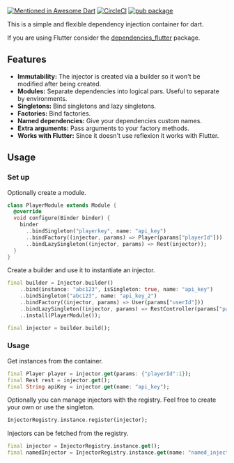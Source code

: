 [![Mentioned in Awesome Dart](https://awesome.re/mentioned-badge.svg)](https://github.com/yissachar/awesome-dart)
[![CircleCI](https://circleci.com/gh/marcguilera/dependencies.dart.svg?style=svg)](https://circleci.com/gh/marcguilera/dependencies.dart)
[![pub package](https://img.shields.io/pub/v/dependencies.svg)](https://pub.dartlang.org/packages/dependencies)

This is a simple and flexible dependency injection container for dart. 

If you are using Flutter consider the [dependencies_flutter](https://pub.dartlang.org/packages/dependencies_flutter) package.

## Features

- **Immutability:** The injector is created via a builder so it won't be modified after being created.
- **Modules:** Separate dependencies into logical pars. Useful to separate by environments.
- **Singletons:** Bind singletons and lazy singletons.
- **Factories:** Bind factories.
- **Named dependencies:** Give your dependencies custom names.
- **Extra arguments:** Pass arguments to your factory methods.
- **Works with Flutter:** Since it doesn't use reflexion it works with Flutter. 

## Usage

### Set up

Optionally create a module.

```dart
class PlayerModule extends Module {
  @override
  void configure(Binder binder) {
    binder
      ..bindSingleton("playerkey", name: "api_key")
      ..bindFactory((injector, params) => Player(params["playerId"]))
      ..bindLazySingleton((injector, params) => Rest(injector));
  }
}
```

Create a builder and use it to instantiate an injector.

```dart
final builder = Injector.builder()
    ..bind(instance: "abc123", isSingleton: true, name: "api_key")
    ..bindSingleton("abc123", name: "api_key_2")
    ..bindFactory((injector, params) => User(params["userId"]))
    ..bindLazySingleton((injector, params) => RestController(params["path"]))
    ..install(PlayerModule());

final injector = builder.build();
```

### Usage

Get instances from the container.

```dart
final Player player = injector.get(params: {"playerId":1});
final Rest rest = injector.get();
final String apiKey = injector.get(name: "api_key");
```

Optionally you can manage injectors with the registry. Feel free to create your own or use the singleton.

```dart
InjectorRegistry.instance.register(injector);
```

Injectors can be fetched from the registry.

```dart
final injector = InjectorRegistry.instance.get();
final namedInjector = InjectorRegistry.instance.get(name: "named_injector");
```
